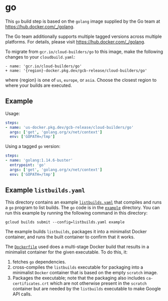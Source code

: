 # go

This `go` build step is based on the `golang` image supplied by the Go team
at https://hub.docker.com/_/golang.

The Go team additionally supports multiple tagged versions across multiple
platforms. For details, please visit https://hub.docker.com/_/golang.

To migrate from `gcr.io/cloud-builders/go` to this image, make the following
changes to your `cloudbuild.yaml`:

```
- name: 'gcr.io/cloud-builders/go'
+ name: '{region}-docker.pkg.dev/gcb-release/cloud-builders/go'
```

where {region} is one of `us`, `europe`, or `asia`. Choose the closest region to
where your builds are executed.

## Example

Usage:

```yaml
steps:
- name: 'us-docker.pkg.dev/gcb-release/cloud-builders/go'
  args: ['get', 'golang.org/x/net/context']
  env: ['GOPATH=/tmp']
```

Using a tagged `go` version:
```yaml
steps:
- name: 'golang:1.14.6-buster'
  entrypoint: 'go'
  args: ['get', 'golang.org/x/net/context']
  env: ['GOPATH=/tmp']
```

## Example `listbuilds.yaml`

This directory contains an example [`listbuilds.yaml`](listbuilds.yaml) that
compiles and runs a `go` program to list builds. The `go` code is in the
[`example`](example) directory.  You can run this example by running the
following command in this directory:
```
gcloud builds submit --config=listbuilds.yaml example
```
The example builds `listbuilds`, packages it into a minimalist Docker container,
and runs the built container to confirm that it works.

The [`Dockerfile`](example/Dockerfile) used does a multi-stage Docker build that
results in a minimalist container for the given executable. To do this, it:

1. fetches `go` dependencies.
1. cross-compiles the `listbuilds` executable for packaging into a minimalist
   `Docker` container that is based on the empty `scratch` image.
1. Packages the executable; note that the packaging also includes
   `ca-certificates.crt` which are not otherwise present in the `scratch`
   container but are needed by the `listbuilds` executable to make Google API
   calls.
